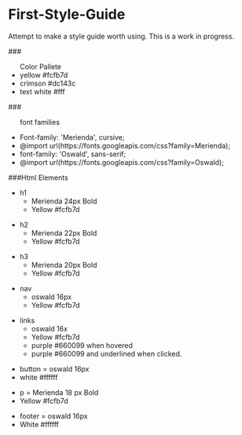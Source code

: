# First-Style-Guide
<p>Attempt to make a style guide worth using. This is a work in progress.</P>
###<ul>Color Pallete
<li>yellow #fcfb7d</li> 
<li>crimson #dc143c</li>
<li>text white #fff</li></ul>

###<ul>font families
<li>Font-family: 'Merienda', cursive;</li>
<li>@import url(https://fonts.googleapis.com/css?family=Merienda);</li>
<li>font-family: 'Oswald', sans-serif;</li>
<li>@import url(https://fonts.googleapis.com/css?family=Oswald);</li></ul>

###Html Elements
<ul>
  <li>h1
    <ul>
      <li>Merienda 24px Bold</li>
      <li>Yellow #fcfb7d</li>
    </ul>
  </li>
</ul>
<ul>
  <li>h2
    <ul>
      <li>Merienda 22px Bold</li> 
      <li>Yellow #fcfb7d</li>
    </ul>
  </li>
</ul>
<ul>
  <li>h3 
    <ul>
      <li>Merienda 20px Bold</li> 
      <li>Yellow #fcfb7d</li>
    </ul>
  </li>
</ul>
<ul>
  <li>nav 
    <ul>
      <li>oswald 16px</li> 
      <li>Yellow #fcfb7d</li>
    </ul>
  </li>
</ul>
<ul>
  <li>links 
    <ul>
      <li>oswald 16x</li>
      <li>Yellow #fcfb7d</li>
        <li>purple #660099 when hovered</li>
        <li>purple #660099 and underlined when clicked.</li>
      </li>
    </ul>
  </li>  
</ul>
<ul>
  <li>button = oswald 16px</li>
  <li> white #ffffff</li>
</ul>
<ul>
  <li>p = Merienda 18 px Bold</li>
  <li>Yellow #fcfb7d</li>
</ul>

<ul>
  <li>footer = oswald 16px 
  <li> White #ffffff</li>
</ul>
  
 







